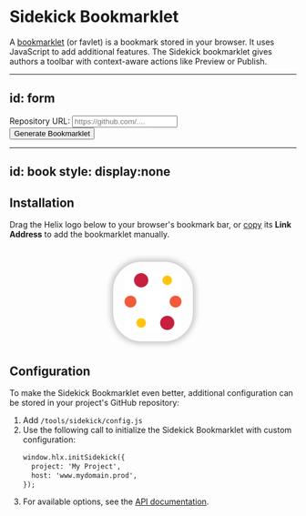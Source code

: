 # Sidekick Bookmarklet

A [bookmarklet](https://en.wikipedia.org/wiki/Bookmarklet) (or favlet) is a bookmark stored in your browser. It uses JavaScript to add additional features. The Sidekick bookmarklet gives authors a toolbar with context-aware actions like Preview or Publish.

---
id: form
---

<label for="giturl">Repository URL:</label>
<input id="giturl" placeholder="https://github.com/....">
<input type="hidden" id="project">
<br>
<button onclick="run()">Generate Bookmarklet</button>

---
id: book
style: display:none
---

## Installation

Drag the Helix logo below to your browser's bookmark bar, or <a href="#" onclick="copy()">copy</a> its <b>Link Address</b> to add the bookmarklet manually. <span id="update" style="display:none">Then you can safely delete the previous version of this bookmarklet.</span>

<a id="bookmark" title="Sidekick" href="">
  <img src="./helix.svg" alt="Sidekick">
</a>


## Configuration

To make the Sidekick Bookmarklet even better, additional configuration can be stored in your project's GitHub repository:
1. Add `/tools/sidekick/config.js`
2. Use the following call to initialize the Sidekick Bookmarklet with custom configuration:
   ```
   window.hlx.initSidekick({
     project: 'My Project',
     host: 'www.mydomain.prod',
   });
   ```
3. For available options, see the [API documentation](https://github.com/adobe/helix-sidekick/blob/main/docs/API.md#windowhlxsidekickconfig--object).


<style>

#bookmark {
  color: transparent;
  margin: 40px auto;
  display: block;
  width: 100px;
  height: 100px;
  padding: 20px;
  box-shadow: 0 0 10px 5px rgba(0, 0, 0, 0.2);
  border-radius: 50px;
}

.back {
  margin-top: 80px;
  text-align: center;
  overflow: hidden;
  text-overflow: ellipsis;
  white-space: nowrap;
}

.back a::before {
  content: "< Back to ";
  padding-right: 8px;
  display: inline-block;
}

input#project {
  margin-bottom: 0.5rem;
}

input[type="checkbox"] {
  width: auto;
  display: inline;
}

label.small {
  font-size: 1.2rem;
}

div.advanced > div  {
  display: none;
}

@media (prefers-color-scheme: dark) {
  #bookmark {
    box-shadow: 0 0 10px 5px rgba(255, 255, 255, 0.2);
  }
}

</style>

<script>
  function copy() {
    const text = document.getElementById('bookmark').href;
    navigator.clipboard.writeText(text);
  }

  function run() {
    let giturl = document.getElementById('giturl').value;
    const project = document.getElementById('project').value;
    if (!giturl) {
      alert('Repository URL is mandatory.');
      return;
    }
    giturl = new URL(giturl);
    const segs = giturl.pathname.substring(1).split('/');
    const owner = segs[0];
    const repo = segs[1];
    const ref = segs[3] || 'main';

    const config = {
      owner,
      repo,
      ref,
    };

    const bm=document.getElementById('bookmark');
    bm.href = [
      'javascript:',
      '/* ** Helix Sidekick Bookmarklet ** */',
      '(() => {',
        `const c=${JSON.stringify(config)};`,
        'const s=document.createElement(\'script\');',
        's.id=\'hlx-sk-app\';',
        `s.src='${window.location.origin}/tools/sidekick/app.js';`,
        's.dataset.config=JSON.stringify(c);',
        'if(document.getElementById(\'hlx-sk-app\')){',
          'document.getElementById(\'hlx-sk-app\').replaceWith(s);',
        '} else {',
          'document.head.append(s);',
        '}',
      '})();',
    ].join('');
    if (project) {
      const title = `${project} Sidekick`;
      bm.setAttribute('title', title);
      bm.firstElementChild.setAttribute('alt', title);
    }
    document.getElementById('book').style.display = 'block';
  }

  function init() {
    let autorun = false;
    const params = new URLSearchParams(window.location.search);
    params.forEach((v,k) => {
      const field = document.getElementById(k);
      if (!field) return;
      field.type === 'checkbox' ? field.checked = (v === 'true') : field.value = v;
      autorun = true;
    });
    if (params.has('from')) {
      const from = params.get('from');
      const backLink = document.createElement('a');
      backLink.href = encodeURI(from);
      backLink.textContent = from;
      const wrapper = document.createElement('div');
      wrapper.className = 'back';
      wrapper.appendChild(backLink);
      document.getElementById('book').appendChild(wrapper);
      document.getElementById('update').style.display = 'unset';
    }
    if (autorun) {
      document.getElementById('form').style.display = 'none';
      run();
    }
  }

  init();
</script>
